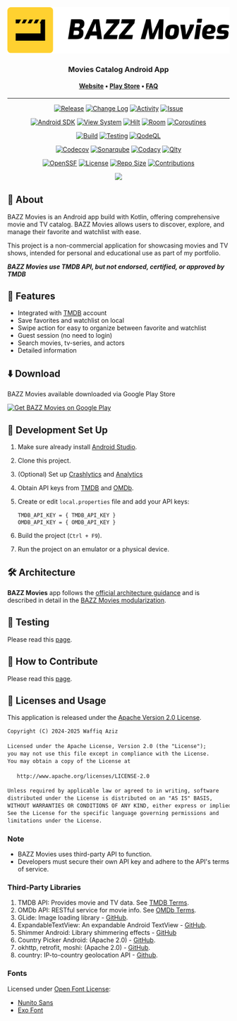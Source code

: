 <div align="center">

<picture>
  <source media="(prefers-color-scheme: dark)" srcset="docs/images/bazz-movies-light.svg">
  <source media="(prefers-color-scheme: light)" srcset="docs/images/bazz-movies.svg">
  <img alt="BAZZ Movies" src="docs/images/bazz-movies.svg">
</picture>

### Movies Catalog Android App

#### [**Website**][WEB] • [**Play Store**][PLAY-STORE] • [**FAQ**][FAQ]

---

<!-- Badge -->
<!-- Release & Activity -->
[![Release][BADGE-RELEASE]][RELEASE]
[![Change Log][BADGE-CHANGE-LOG]][CHANGE-LOG]
[![Activity][BADGE-ACTIVITY]][ACTIVITY]
[![Issue][BADGE-ISSUE]][ISSUE]

<!-- Android SDK -->
[![Android SDK][BADGE-ANDROID-SDK]][ANDROID-SDK]
[![View System][BADGE-UI]][UI]
[![Hilt][BADGE-HILT]][HILT]
[![Room][BADGE-ROOM]][ROOM]
[![Coroutines][BADGE-COROUTINES]][COROUTINES]

<!-- Build & Testing -->
[![Build][BADGE-BUILD]][BUILD]
[![Testing][BADGE-TESTING]][TESTING]
[![QodeQL][BADGE-CODEQL]][CODEQL]

<!-- Code Quality -->
[![Codecov][BADGE-CODECOV]][CODECOV]
[![Sonarqube][BADGE-SONARQUBE]][SONARQUBE]
[![Codacy][BADGE-CODACY]][CODACY]
[![Qlty][BADGE-QLTY]][QLTY]

<!-- Repository Info -->
[![OpenSSF][BADGE-OPENSSF]][OPENSSF]
[![License][BADGE-LICENSE]][LICENSE]
[![Repo Size][BADGE-SIZE]][SIZE]
[![Contributions][BADGE-CONTRIBUTION]][CONTRIBUTION]

[<img src="https://i.postimg.cc/tJJ4sBkd/Thumbnail-Blur.png" width="550"/>](https://i.postimg.cc/tJJ4sBkd/Thumbnail-Blur.png)

</div>

## 🚀 About

BAZZ Movies is an Android app build with Kotlin, offering comprehensive movie and TV catalog. BAZZ
Movies allows users to discover, explore, and manage their favorite and watchlist with ease.

This project is a non-commercial application for showcasing movies and TV shows, intended for
personal and educational use as part of my portfolio.

**_BAZZ Movies use TMDB API, but not endorsed, certified, or approved by TMDB_**

## 🌟 Features

- Integrated with [TMDB](https://themoviedb.org/) account
- Save favorites and watchlist on local
- Swipe action for easy to organize between favorite and watchlist
- Guest session (no need to login)
- Search movies, tv-series, and actors
- Detailed information

## ⬇️ Download

BAZZ Movies available downloaded via Google Play Store

<a href="https://play.google.com/store/apps/details?id=com.bazz.bazz_movies" target="_blank">
<img src="https://play.google.com/intl/en_gb/badges/static/images/badges/en_badge_web_generic.png" width=200  alt="Get BAZZ Movies on Google Play"/>
</a>

## 📝 Development Set Up

1. Make sure already install [Android Studio](https://developer.android.com/studio).
2. Clone this project.
3. (Optional)
   Set up [Crashlytics](https://firebase.google.com/docs/crashlytics/get-started?platform=android)
   and [Analytics](https://firebase.google.com/docs/analytics/get-started?platform=android)
4. Obtain API keys from [TMDB](https://developer.themoviedb.org/docs/getting-started)
   and [OMDb](https://www.omdbapi.com/apikey.aspx).
5. Create or edit `local.properties` file and add your API keys:

   ```properties
   TMDB_API_KEY = { TMDB_API_KEY }
   OMDB_API_KEY = { OMDB_API_KEY }
   ```

6. Build the project (`Ctrl + F9`).
7. Run the project on an emulator or a physical device.

## 🛠️ Architecture

**BAZZ Movies** app follows the
[official architecture guidance](https://developer.android.com/topic/architecture)
and is described in detail in the
[BAZZ Movies modularization](docs/BAZZMoviesModularization.md).


## 🧪 Testing

Please read this [page](/docs/BAZZMoviesTesting.md).

## 🤝 How to Contribute

Please read this [page](CONTRIBUTING.md).

## 📜 Licenses and Usage

This application is released under the [Apache Version 2.0 License](LICENSE).

```txt
Copyright (C) 2024-2025 Waffiq Aziz

Licensed under the Apache License, Version 2.0 (the "License");
you may not use this file except in compliance with the License.
You may obtain a copy of the License at

   http://www.apache.org/licenses/LICENSE-2.0

Unless required by applicable law or agreed to in writing, software
distributed under the License is distributed on an "AS IS" BASIS,
WITHOUT WARRANTIES OR CONDITIONS OF ANY KIND, either express or implied.
See the License for the specific language governing permissions and
limitations under the License.
```

### Note

- BAZZ Movies uses third-party API to function.
- Developers must secure their own API key and adhere to the API's terms of service.

### Third-Party Libraries

1. TMDB API: Provides movie and TV data.
   See [TMDB Terms](https://www.themoviedb.org/api-terms-of-use).
2. OMDb API: RESTful service for movie info. See [OMDb Terms](https://www.omdbapi.com/legal.htm).
3. GLide: Image loading library - [GitHub](https://github.com/bumptech/glide).
4. ExpandableTextView: An expandable Android
   TextView - [GitHub](https://github.com/glailton/ExpandableTextView).
5. Shimmer Android: Library shimmering
   effects - [GitHub](https://github.com/facebookarchive/shimmer-android)
6. Country Picker Android: (Apache
   2.0) - [GitHub](https://github.com/waffiqaziz/country-picker-android).
7. okhttp, retrofit, moshi: (Apache 2.0) - [GitHub](https://github.com/square).
8. country: IP-to-country geolocation API - [Github](https://github.com/hakanensari/country).

### Fonts

Licensed under [Open Font License](https://openfontlicense.org/):

- [Nunito Sans](https://fonts.google.com/specimen/Nunito+Sans)
- [Exo Font](https://fonts.google.com/specimen/Exo)

<!-- LINK -->

[WEB]: https://waffiqaziz.github.io/bazzmovies
[PLAY-STORE]: https://play.google.com/store/apps/details?id=com.bazz.bazz_movies
[FAQ]: https://docs.google.com/document/d/1HNrj5i3Rnpr50Ldwgfz5ODpaJoWF17TXIop7xwtXkiU/edit?usp=sharing

[BADGE-ANDROID-SDK]: https://img.shields.io/badge/Android%20SDK-23%20→%2035-brightgreen
[BADGE-UI]: https://img.shields.io/badge/View%20Binding-using-green?logo=android
[BADGE-HILT]: https://img.shields.io/badge/Hilt-DI-blue?logo=dagger
[BADGE-ROOM]: https://img.shields.io/badge/Room-DB-FF6F00?logo=android
[BADGE-COROUTINES]: https://img.shields.io/badge/Coroutines-supported-009688
[ANDROID-SDK]: https://developer.android.com/about/versions
[UI]: https://developer.android.com/topic/libraries/view-binding
[HILT]: https://dagger.dev/hilt/
[ROOM]: https://developer.android.com/training/data-storage/room
[COROUTINES]: https://developer.android.com/kotlin/coroutines

[BADGE-RELEASE]: https://img.shields.io/github/v/release/waffiqaziz/BAZZ-Movies
[BADGE-CHANGE-LOG]:https://img.shields.io/badge/change%20log-%E2%96%A4-yellow.svg
[BADGE-ACTIVITY]: https://img.shields.io/github/commit-activity/m/waffiqaziz/BAZZ-Movies
[BADGE-ISSUE]: https://img.shields.io/github/issues/waffiqaziz/BAZZ-Movies
[BADGE-BUILD]: https://github.com/waffiqaziz/BAZZ-Movies/actions/workflows/build.yml/badge.svg
[BADGE-TESTING]: https://github.com/waffiqaziz/BAZZ-Movies/actions/workflows/android_test.yml/badge.svg
[BADGE-CODEQL]: https://github.com/waffiqaziz/BAZZ-Movies/actions/workflows/codeql.yml/badge.svg
[BADGE-CODECOV]: https://codecov.io/gh/waffiqaziz/BAZZ-Movies/graph/badge.svg?token=4SV6Z18HKZ
[BADGE-SONARQUBE]: https://sonarcloud.io/api/project_badges/measure?project=waffiqaziz_BAZZ-Movies&metric=alert_status
[BADGE-CODACY]: https://app.codacy.com/project/badge/Grade/58305a0496ad44a4bd73f2cc052269ff
[BADGE-QLTY]: https://qlty.sh/badges/81837a70-f262-4ee0-818a-549e78248a72/maintainability.svg
[BADGE-OPENSSF]: https://www.bestpractices.dev/projects/10186/badge
[BADGE-LICENSE]: https://img.shields.io/github/license/waffiqaziz/BAZZ-Movies
[BADGE-SIZE]: https://img.shields.io/github/repo-size/waffiqaziz/BAZZ-Movies
[BADGE-CONTRIBUTION]: https://img.shields.io/badge/contributions-welcome-9EDF9C.svg

[RELEASE]: https://github.com/waffiqaziz/BAZZ-Movies/releases
[CHANGE-LOG]: https://github.com/waffiqaziz/BAZZ-Movies/releases
[ACTIVITY]: https://github.com/waffiqaziz/BAZZ-Movies/pulse
[ISSUE]: https://github.com/waffiqaziz/BAZZ-Movies/issues
[BUILD]: https://github.com/waffiqaziz/BAZZ-Movies/actions/workflows/build.yml
[TESTING]: https://github.com/waffiqaziz/BAZZ-Movies/actions/workflows/android_test.yml
[CODEQL]: https://github.com/waffiqaziz/BAZZ-Movies/actions/workflows/codeql.yml
[CODECOV]: https://codecov.io/gh/waffiqaziz/BAZZ-Movies
[SONARQUBE]: https://sonarcloud.io/project/overview?id=waffiqaziz_BAZZ-Movies
[CODACY]: https://app.codacy.com/gh/waffiqaziz/BAZZ-Movies/dashboard
[QLTY]: https://qlty.sh/gh/waffiqaziz/projects/BAZZ-Movies
[OPENSSF]: https://www.bestpractices.dev/projects/10186
[LICENSE]: https://www.apache.org/licenses/LICENSE-2.0
[SIZE]: #
[CONTRIBUTION]: https://github.com/waffiqaziz/BAZZ-Movies/blob/main/CONTRIBUTING.md
